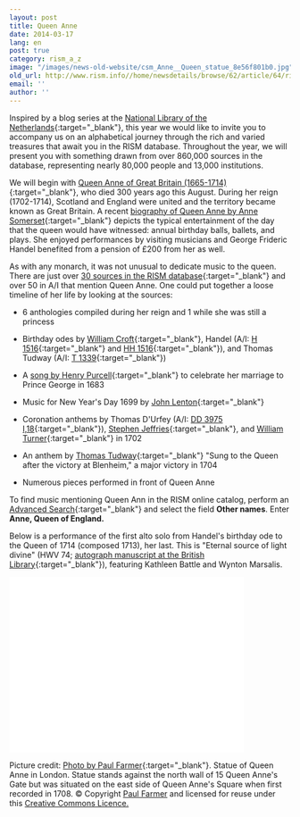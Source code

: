 ```yaml
---
layout: post
title: Queen Anne
date: 2014-03-17
lang: en
post: true
category: rism_a_z
image: "/images/news-old-website/csm_Anne__Queen_statue_8e56f801b0.jpg"
old_url: http://www.rism.info//home/newsdetails/browse/62/article/64/rism-a-z-queen-anne.html
email: ''
author: ''
---
```


Inspired by a blog series at the [National Library of the Netherlands](https://www.kb.nl/blogs/nederlandse-poezie/gedichten-van-a-tot-z-annabel){:target="_blank"}, this year we would like to invite you to accompany us on an alphabetical journey through the rich and varied treasures that await you in the RISM database. Throughout the year, we will present you with something drawn from over 860,000 sources in the database, representing nearly 80,000 people and 13,000 institutions.

We will begin with [Queen Anne of Great Britain (1665-1714)](https://www.royal.uk/anne-r-1702-1714){:target="_blank"}, who died 300 years ago this August. During her reign (1702-1714), Scotland and England were united and the territory became known as Great Britain. A recent [biography of Queen Anne by Anne Somerset](http://books.google.de/books?id=ZsmNffLx1OEC&lpg=PP1&dq=Queen%20Anne%3A%20The%20Politics%20of%20Passion&hl=de&pg=PP1#v=onepage&q&f=false){:target="_blank"} depicts the typical entertainment of the day that the queen would have witnessed: annual birthday balls, ballets, and plays. She enjoyed performances by visiting musicians and George Frideric Handel benefited from a pension of £200 from her as well.

As with any monarch, it was not unusual to dedicate music to the queen. There are just over [30 sources in the RISM database](https://opac.rism.info/search?View=rism&q=118649450){:target="_blank"} and over 50 in A/I that mention Queen Anne. One could put together a loose timeline of her life by looking at the sources:

- 6 anthologies compiled during her reign and 1 while she was still a princess

- Birthday odes by [William Croft](http://opac.rism.info/search?documentid=806041284){:target="_blank"}, Handel (A/I: [H 1516](https://opac.rism.info/search?id=00000990025758){:target="_blank"} and [HH 1516](https://opac.rism.info/search?id=00000990025758){:target="_blank"}), and Thomas Tudway (A/I: [T 1339](https://opac.rism.info/search?id=00000992002579){:target="_blank"})

- A [song by Henry Purcell](http://opac.rism.info/search?documentid=800238115){:target="_blank"} to celebrate her marriage to Prince George in 1683

- Music for New Year's Day 1699 by [John Lenton](http://opac.rism.info/search?documentid=806252477){:target="_blank"}

- Coronation anthems by Thomas D'Urfey (A/I: [DD 3975 I,18](https://opac.rism.info/search?id=00000991017702){:target="_blank"}), [Stephen Jeffries](https://opac.rism.info/search?View=rism&author=Stephen+Jeffries&q=O+Lord+save+the+queen){:target="_blank"}, and [William Turner](http://opac.rism.info/search?documentid=800243850){:target="_blank"} in 1702

- An anthem by [Thomas Tudway](http://opac.rism.info/search?documentid=800262041){:target="_blank"} "Sung to the Queen after the victory at Blenheim," a major victory in 1704

- Numerous pieces performed in front of Queen Anne

To find music mentioning Queen Ann in the RISM online catalog, perform an [Advanced Search](https://opac.rism.info/metaopac/start.do?View=rism&SearchType=2&Language=en){:target="_blank"} and select the field **Other names**. Enter **Anne, Queen of England.**

Below is a performance of the first alto solo from Handel's birthday ode to the Queen of 1714 (composed 1713), her last. This is "Eternal source of light divine" (HWV 74; [autograph manuscript at the British Library](http://opac.rism.info/search?documentid=804002342){:target="_blank"}), featuring Kathleen Battle and Wynton Marsalis.

<iframe width="420" height="315" src="//www.youtube-nocookie.com/embed/2MuCCbg0k_0" frameborder="0" allowfullscreen></iframe>


Picture credit: [Photo by Paul Farmer](http://www.geograph.org.uk/photo/1142443){:target="_blank"}. Statue of Queen Anne in London. Statue stands against the north wall of 15 Queen Anne's Gate but was situated on the east side of Queen Anne's Square when first recorded in 1708. © Copyright [Paul Farmer](http://www.geograph.org.uk/profile/32427) and licensed for reuse under this [Creative Commons Licence.](http://creativecommons.org/licenses/by-sa/2.0/)


